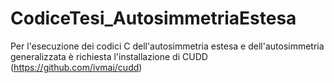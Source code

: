 # CodiceTesi_AutosimmetriaEstesa
 
Per l'esecuzione dei codici C dell'autosimmetria estesa e dell'autosimmetria generalizzata è richiesta l'installazione di CUDD (https://github.com/ivmai/cudd)